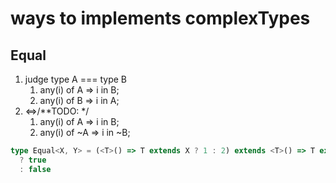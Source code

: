 # ways to implements complexTypes

## Equal

1. judge type A === type B
   1. any(i) of A => i in B;
   2. any(i) of B => i in A;
2. <=>/**TODO: */
   1. any(i) of A => i in B;
   2. any(i) of ~A => i in ~B;

```typescript
type Equal<X, Y> = (<T>() => T extends X ? 1 : 2) extends <T>() => T extends Y ? 1 : 2
  ? true
  : false

```
